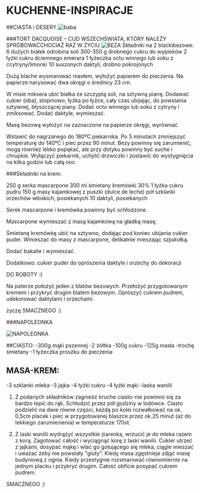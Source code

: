 KUCHENNE-INSPIRACJE
===================
##CIASTA i DESERY
![baba](http://4.bp.blogspot.com/-ZHf5ix91Ul4/UtpoOID3t4I/AAAAAAAACsU/1KpzVL73NxI/s1140/blog3.jpg)



###TORT DACQUOISE – CUD WSZECHŚWIATA, KTÓRY NALEŻY SPRÓBOWAĆCHOCIAŻ RAZ W ŻYCIU
![BEZA](http://1.bp.blogspot.com/-a2VubmDO3Q8/T2uaNq_04II/AAAAAAAAASg/JhoabHTyrn0/s1600/tort+daquoise.jpg)
Składniki na 2 blackibezowe:
 6 dużych białek
 odrobina soli
 300-350 g drobnego cukru do wypieków
 2 łyżki cukru dciemnego emerara
 1 łyżeczka octu winnego lub soku z ccytryny/limonki
 10 suszonych daktyli, drobno pokrojonych



Dużą blache wysmarować masłem, wyłożyć papierem do pieczenia. Na papierze narysować dwa okręgi o średnicy 23 cm. 

W misie miksera ubić białka ze szczyptą soli, na sztywną pianę. Dodawać cukier (oba), stopniowo, łyżka po łyżce, cały czas ubijając, do powstania sztywnej, błyszczącej piany. Dodać octu winnego lub soku z cytryny i zmiksować. Dodać daktyle, wymieszać.

Masę bezową wyłożyć na zaznaczone na papierze okręgi, wyrównać.

Wstawić do nagrzanego do 180ºC piekarnika. Po 5 minutach zmniejszyć temperaturę do 140ºC i piec przez 90 minut. Bezy powinny się zarumienić, mogą również lekko popękać, ale przy dotyku powinny być suche i chrupkie. Wyłączyć piekarnik, uchylić drzwiczki i zostawić do wystygnięcia na kilka godzin lub całą noc.

###Składniki na krem:

 250 g serka mascarpone
 300 ml śmietany kremówki 30%
 1 łyżka cukru pudru
 150 g masy kajamkowej z puszki (dulce de leche)
 pół szklanki orzechów włoskich, posiekanych
 10 daktyli, posiekanych

Serek mascarpone i kremówka powinny być schłodzone.

Mascarpone wymieszać z masą kajamkową na gładką masę. 

Śmietanę kremówkę ubić na sztywno, dodając pod koniec ubijania cukier puder. Wmieszać do masy z mascarpone, delikatnie mieszając szpatułką.

Dodać bakalie i wymieszać.

Dodatkowo:
 cukier puder do oprószenia
 daktyle i orzechy do dekoracji

DO ROBOTY :)

Na paterze położyć jeden z blatów bezowych. Przełożyć przygotowanym kremem i przykryć drugim blatem bezowym. Oprószyć cukrem pudrem, udekorować daktylami i orzechami.

życzę SMACZNEGO :)


###NAPOLEONKA

![NAPOLEONKA](http://www.mniammniam.com/obrazki/u_obrazki/n16425.jpg)

##CIASTO:
-300g mąki pszennej
-2 żółtka
-100g cukru
-125g masła
-trochę śmietany
-1 łyżeczka proszku do pieczenia


## MASA-KREM:
-3 szklanki mleka
-3 jajka
-4 łyżki cukru
-4 łyżki mąki
-laska wanilii


1. Z podanych składników zagnieść kruche ciasto-nie powinno się za bardzo lepić do rąk. Schłodzić przez pół godziny w lodówce. Ciasto podzielić na dwie równe części, każdą po kolei rozwałkować na ok. 0,5cm placek i piec w przygotowanej blaszce przez ok.25 minut (aż do lekkiego zarumienienia) w temperaturze 170st.


2. Z laski wanilii wydrążyć wszystkie ziarenka, wrzucić je do mleka razem z korą. Zagotować całość i wyciągnąć korę z laski wanilii. Cukier utrzeć z jajkami, dosypać mąkę i wlać go gotującego się mleka, ciągle mieszać i uważać żeby nie powstały "gluty". Kiedy masa zgęstnieje zdjąć masę budyniową z ognia. Kiedy przestygnie rozsmarować równomiernie na jednym placku i przykryć drugim. Całość obficie posypać cukrem pudrem.



SMACZNEGO :)




